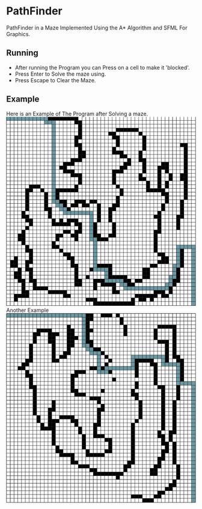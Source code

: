 
# PathFinder
PathFinder in a Maze Implemented Using the A* Algorithm and SFML For Graphics.

## Running
- After running the Program you can Press on a cell to make it 'blocked'.
- Press Enter to Solve the maze using.
- Press Escape to Clear the Maze.
## Example
Here is an Example of The Program after Solving a maze.
![Example](./Example.png)
Another Example
![Example 2](./Example2.png)

